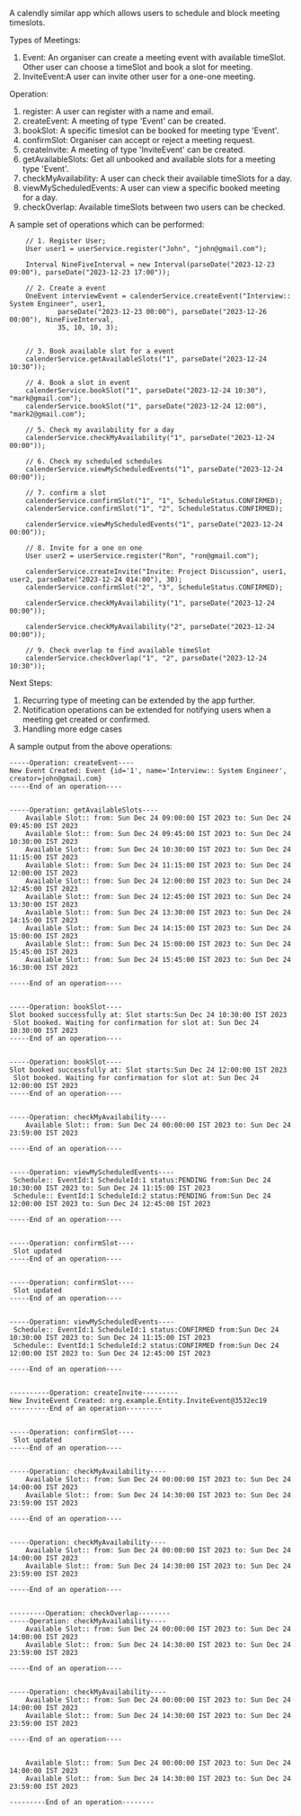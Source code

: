A calendly similar app which allows users to schedule and block meeting timeslots.

Types of Meetings:
1. Event: An organiser can create a meeting event with available timeSlot. Other user can choose a timeSlot and book a slot for meeting.   
2. InviteEvent:A user can invite other user for a one-one meeting.

Operation:
1. register: A user can register with a name and email.
2. createEvent: A meeting of type 'Event' can be created.
3. bookSlot: A specific timeslot can be booked for meeting type 'Event'.
4. confirmSlot: Organiser can accept or reject a meeting request.
5. createInvite: A meeting of type 'InviteEvent' can be created.
6. getAvailableSlots: Get all unbooked and available slots for a meeting type 'Event'.
7. checkMyAvailability: A user can check their available timeSlots for a day.
8. viewMyScheduledEvents: A user can view a specific booked meeting for a day.
9. checkOverlap: Available timeSlots between two users can be checked.

A sample set of operations which can be performed:

        // 1. Register User;
        User user1 = userService.register("John", "john@gmail.com");
        
        Interval NineFiveInterval = new Interval(parseDate("2023-12-23 09:00"), parseDate("2023-12-23 17:00"));

        // 2. Create a event
        OneEvent interviewEvent = calenderService.createEvent("Interview:: System Engineer", user1,
                parseDate("2023-12-23 00:00"), parseDate("2023-12-26 00:00"), NineFiveInterval,
                35, 10, 10, 3);


        // 3. Book available slot for a event
        calenderService.getAvailableSlots("1", parseDate("2023-12-24 10:30"));

        // 4. Book a slot in event
        calenderService.bookSlot("1", parseDate("2023-12-24 10:30"), "mark@gmail.com");
        calenderService.bookSlot("1", parseDate("2023-12-24 12:00"), "mark2@gmail.com");

        // 5. Check my availability for a day
        calenderService.checkMyAvailability("1", parseDate("2023-12-24 00:00"));

        // 6. Check my scheduled schedules
        calenderService.viewMyScheduledEvents("1", parseDate("2023-12-24 00:00"));

        // 7. confirm a slot
        calenderService.confirmSlot("1", "1", ScheduleStatus.CONFIRMED);
        calenderService.confirmSlot("1", "2", ScheduleStatus.CONFIRMED);

        calenderService.viewMyScheduledEvents("1", parseDate("2023-12-24 00:00"));

        // 8. Invite for a one on one
        User user2 = userService.register("Ron", "ron@gmail.com");

        calenderService.createInvite("Invite: Project Discussion", user1, user2, parseDate("2023-12-24 014:00"), 30);
        calenderService.confirmSlot("2", "3", ScheduleStatus.CONFIRMED);

        calenderService.checkMyAvailability("1", parseDate("2023-12-24 00:00"));

        calenderService.checkMyAvailability("2", parseDate("2023-12-24 00:00"));

        // 9. Check overlap to find available timeSlot
        calenderService.checkOverlap("1", "2", parseDate("2023-12-24 10:30"));


Next Steps:
1. Recurring type of meeting can be extended by the app further.
2. Notification operations can be extended for notifying users when a meeting get created or confirmed.
3. Handling more edge cases

A sample output from the above operations:

    -----Operation: createEvent----
    New Event Created: Event {id='1', name='Interview:: System Engineer', creator=john@gmail.com}
    -----End of an operation----
    
    
    -----Operation: getAvailableSlots----
        Available Slot:: from: Sun Dec 24 09:00:00 IST 2023 to: Sun Dec 24 09:45:00 IST 2023
        Available Slot:: from: Sun Dec 24 09:45:00 IST 2023 to: Sun Dec 24 10:30:00 IST 2023
        Available Slot:: from: Sun Dec 24 10:30:00 IST 2023 to: Sun Dec 24 11:15:00 IST 2023
        Available Slot:: from: Sun Dec 24 11:15:00 IST 2023 to: Sun Dec 24 12:00:00 IST 2023
        Available Slot:: from: Sun Dec 24 12:00:00 IST 2023 to: Sun Dec 24 12:45:00 IST 2023
        Available Slot:: from: Sun Dec 24 12:45:00 IST 2023 to: Sun Dec 24 13:30:00 IST 2023
        Available Slot:: from: Sun Dec 24 13:30:00 IST 2023 to: Sun Dec 24 14:15:00 IST 2023
        Available Slot:: from: Sun Dec 24 14:15:00 IST 2023 to: Sun Dec 24 15:00:00 IST 2023
        Available Slot:: from: Sun Dec 24 15:00:00 IST 2023 to: Sun Dec 24 15:45:00 IST 2023
        Available Slot:: from: Sun Dec 24 15:45:00 IST 2023 to: Sun Dec 24 16:30:00 IST 2023
    
    -----End of an operation----
    
    
    -----Operation: bookSlot----
    Slot booked successfully at: Slot starts:Sun Dec 24 10:30:00 IST 2023
     Slot booked. Waiting for confirmation for slot at: Sun Dec 24 10:30:00 IST 2023
    -----End of an operation----
    
    
    -----Operation: bookSlot----
    Slot booked successfully at: Slot starts:Sun Dec 24 12:00:00 IST 2023
     Slot booked. Waiting for confirmation for slot at: Sun Dec 24 12:00:00 IST 2023
    -----End of an operation----
    
    
    -----Operation: checkMyAvailability----
        Available Slot:: from: Sun Dec 24 00:00:00 IST 2023 to: Sun Dec 24 23:59:00 IST 2023
    
    -----End of an operation----
    
    
    -----Operation: viewMyScheduledEvents----
     Schedule:: EventId:1 ScheduleId:1 status:PENDING from:Sun Dec 24 10:30:00 IST 2023 to: Sun Dec 24 11:15:00 IST 2023
     Schedule:: EventId:1 ScheduleId:2 status:PENDING from:Sun Dec 24 12:00:00 IST 2023 to: Sun Dec 24 12:45:00 IST 2023
    
    -----End of an operation----
    
    
    -----Operation: confirmSlot----
     Slot updated
    -----End of an operation----
    
    
    -----Operation: confirmSlot----
     Slot updated
    -----End of an operation----
    
    
    -----Operation: viewMyScheduledEvents----
     Schedule:: EventId:1 ScheduleId:1 status:CONFIRMED from:Sun Dec 24 10:30:00 IST 2023 to: Sun Dec 24 11:15:00 IST 2023
     Schedule:: EventId:1 ScheduleId:2 status:CONFIRMED from:Sun Dec 24 12:00:00 IST 2023 to: Sun Dec 24 12:45:00 IST 2023
    
    -----End of an operation----
    
    
    ----------Operation: createInvite---------
    New InviteEvent Created: org.example.Entity.InviteEvent@3532ec19
    ----------End of an operation---------
    
    
    -----Operation: confirmSlot----
     Slot updated
    -----End of an operation----
    
    
    -----Operation: checkMyAvailability----
        Available Slot:: from: Sun Dec 24 00:00:00 IST 2023 to: Sun Dec 24 14:00:00 IST 2023
        Available Slot:: from: Sun Dec 24 14:30:00 IST 2023 to: Sun Dec 24 23:59:00 IST 2023
    
    -----End of an operation----
    
    
    -----Operation: checkMyAvailability----
        Available Slot:: from: Sun Dec 24 00:00:00 IST 2023 to: Sun Dec 24 14:00:00 IST 2023
        Available Slot:: from: Sun Dec 24 14:30:00 IST 2023 to: Sun Dec 24 23:59:00 IST 2023
    
    -----End of an operation----
    
    
    ---------Operation: checkOverlap--------
    -----Operation: checkMyAvailability----
        Available Slot:: from: Sun Dec 24 00:00:00 IST 2023 to: Sun Dec 24 14:00:00 IST 2023
        Available Slot:: from: Sun Dec 24 14:30:00 IST 2023 to: Sun Dec 24 23:59:00 IST 2023
    
    -----End of an operation----
    
    
    -----Operation: checkMyAvailability----
        Available Slot:: from: Sun Dec 24 00:00:00 IST 2023 to: Sun Dec 24 14:00:00 IST 2023
        Available Slot:: from: Sun Dec 24 14:30:00 IST 2023 to: Sun Dec 24 23:59:00 IST 2023
    
    -----End of an operation----
    
    
        Available Slot:: from: Sun Dec 24 00:00:00 IST 2023 to: Sun Dec 24 14:00:00 IST 2023
        Available Slot:: from: Sun Dec 24 14:30:00 IST 2023 to: Sun Dec 24 23:59:00 IST 2023
    
    ---------End of an operation--------
